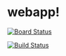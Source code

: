 # webapp!

[![Board Status](https://dev.azure.com/valmet-global/883ad547-fa8c-459c-a9cf-552d0fd24088/8419ce57-9e39-496a-99a9-57ad2ab0f89e/_apis/work/boardbadge/406a277c-4c34-466b-9375-055a653d8d6d)](https://dev.azure.com/valmet-global/883ad547-fa8c-459c-a9cf-552d0fd24088/_boards/board/t/8419ce57-9e39-496a-99a9-57ad2ab0f89e/Stories/)

[![Build Status](https://dev.azure.com/valmet-global/azure-fit-sandbox/_apis/build/status%2FAbdelsalam-Factory-IT.webapp?branchName=master)](https://dev.azure.com/valmet-global/azure-fit-sandbox/_build/latest?definitionId=879&branchName=master)
